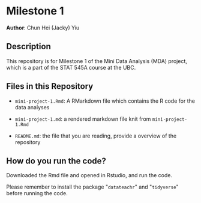 # Milestone 1

**Author**: Chun Hei (Jacky) Yiu

## Description

This repository is for Milestone 1 of the Mini Data Analysis (MDA) project, which is a part of the STAT 545A course at the UBC.

## Files in this Repository

-   `mini-project-1.Rmd`: A RMarkdown file which contains the R code for the data analyses

-   `mini-project-1.md`: a rendered markdown file knit from `mini-project-1.Rmd`

-   `README.md`: the file that you are reading, provide a overview of the repository

## How do you run the code?

Downloaded the Rmd file and opened in Rstudio, and run the code.

Please remember to install the package "`datateachr`" and "`tidyverse`" before running the code.
